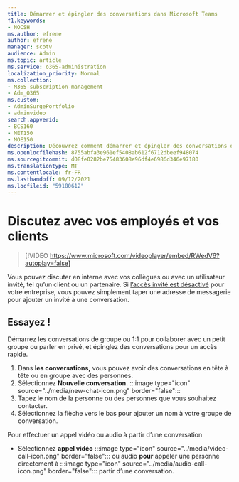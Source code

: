 ```yaml
---
title: Démarrer et épingler des conversations dans Microsoft Teams
f1.keywords:
- NOCSH
ms.author: efrene
author: efrene
manager: scotv
audience: Admin
ms.topic: article
ms.service: o365-administration
localization_priority: Normal
ms.collection:
- M365-subscription-management
- Adm_O365
ms.custom:
- AdminSurgePortfolio
- adminvideo
search.appverid:
- BCS160
- MET150
- MOE150
description: Découvrez comment démarrer et épingler des conversations dans Microsoft Teams.
ms.openlocfilehash: 8755abfa3e961ef5408ab612f6712dbeef948074
ms.sourcegitcommit: d08fe0282be75483608e96df4e6986d346e97180
ms.translationtype: MT
ms.contentlocale: fr-FR
ms.lasthandoff: 09/12/2021
ms.locfileid: "59180612"
---
```

# <a name="chat-with-employees-and-customers"></a>Discutez avec vos employés et vos clients

> [!VIDEO https://www.microsoft.com/videoplayer/embed/RWedV6?autoplay=false]

Vous pouvez discuter en interne avec vos collègues ou avec un utilisateur invité, tel qu’un client ou un partenaire. Si [l’accès invité est désactivé](/microsoftteams/set-up-guests) pour votre entreprise, vous pouvez simplement taper une adresse de messagerie pour ajouter un invité à une conversation.

## <a name="try-it"></a>Essayez !

Démarrez les conversations de groupe ou 1:1 pour collaborer avec un petit groupe ou parler en privé, et épinglez des conversations pour un accès rapide.

1. Dans  **les conversations,** vous pouvez avoir des conversations en tête à tête ou en groupe avec des personnes.
2. Sélectionnez **Nouvelle conversation.** :::image type="icon" source="../media/new-chat-icon.png" border="false":::  
3. Tapez le nom de la personne ou des personnes que vous souhaitez contacter.
4. Sélectionnez la flèche vers le bas pour ajouter un nom à votre groupe de conversation.

Pour effectuer un appel vidéo ou audio à partir d’une conversation

- Sélectionnez  **appel vidéo** :::image type="icon" source="../media/video-call-icon.png" border="false"::: ou audio **pour** appeler une personne directement à :::image type="icon" source="../media/audio-call-icon.png" border="false"::: partir d’une conversation.